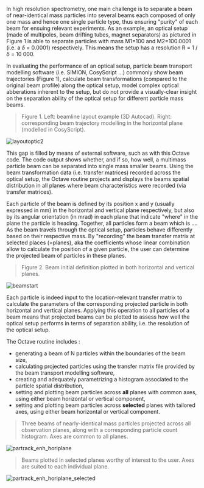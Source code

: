In high resolution spectrometry, one main challenge is to separate a beam of near-identical mass particles into several beams each composed of only one mass and hence one single particle type, thus ensuring "purity" of each beam for ensuing relevant experiments.
As an example, an optical setup  (made of multipoles, beam drifting tubes, magnet separators) as pictured in Figure 1 is able to separate particles with mass M1=100 and M2=100.0001 (i.e. a $\delta$ = 0.0001) respectively. This means the setup has a resolution R = 1 / $\delta$ = 10 000.

In evaluating the performance of an optical setup, particle beam transport modelling software (i.e. SIMION, CosyScript ...) commonly show beam trajectories (Figure 1), calculate beam transformations (compared to the original beam profile) along the optical setup, model complex optical abberations inherent to the setup, but do not provide a visually-clear insight on the separation ability of the optical setup for different particle mass beams. 

> Figure 1. Left: beamline layout example (3D Autocad). Right: corresponding beam trajectory modelling in the horizontal plane (modelled in CosyScript).     
      
![layoutoptic2](https://user-images.githubusercontent.com/126000617/220473800-5e5050ef-093c-494b-91ca-4d4fc37dbc20.png)


This gap is filled by means of external software, such as with this Octave code. The code output shows whether, and if so, how well, a multimass particle beam can be separated into single mass smaller beams. Using the beam transformation data (i.e. transfer matrices) recorded across the optical setup, the Octave routine projects and displays the beams spatial distribution in all planes where beam characteristics were recorded (via transfer matrices). 
       
Each particle of the beam is defined by its position x and y (usually expressed in mm) in the horizontal and vertical plane respectively, but also by its angular orientation (in mrad) in each plane that indicate "where" in the plane the particle is heading. Together, all particles form a beam which is ....
As the beam travels through the optical setup, particles behave differently based on their respective mass. By "recording" the beam transfer matrix at selected places (=planes), aka the coefficients whose linear combination allow to calculate the position of a given particle, the user can determine the projected beam of particles in these planes.      


> Figure 2. Beam initial definition plotted in both horizontal and vertical planes.  

![beamstart](https://user-images.githubusercontent.com/126000617/220470657-c73feaa1-bce4-4610-9f18-399615f7f661.png)

      
Each particle is indeed input to the location-relevant transfer matrix to calculate the parameters of the corresponding projected particle in both horizontal and vertical planes. Applying this operation to all particles of a beam means that projected beams can be plotted to assess how well the optical setup performs in terms of separation ability, i.e. the resolution of the optical setup.
       
          
The Octave routine includes :
+ generating a beam of N particles within the boundaries of the beam size,
+ calculating projected particles using the transfer matrix file provided by the beam transport modelling software,
+ creating and adequately parametrizing a histogram associated to the particle spatial distribution,
+ setting and plotting beam particles across **all** planes with common axes, using either beam horizontal or vertical component,
+ setting and plotting beam particles across **selected** planes with tailored axes, using either beam horizontal or vertical component.



> Three beams of nearly-identical mass particles projected across all observation planes, along with a corresponding particle count histogram. Axes are common to all planes.       
      
![partrack_enh_horiplane](https://user-images.githubusercontent.com/126000617/222761048-fbfbc6c2-f85b-40b5-a097-b44310533fd7.png)


> Beams plotted in selected planes worthy of interest to the user. Axes are suited to each individual plane.      
      
![partrack_enh_horiplane_selected](https://user-images.githubusercontent.com/126000617/222768657-dc6456c4-f714-4b37-9114-f8a1eca77f7f.png)


